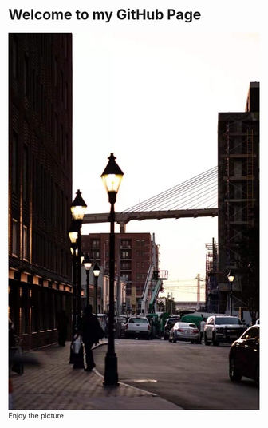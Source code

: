# Welcome to my GitHub Page
![Image of Cover](https://github.com/shw17/shw17.github.io/blob/main/IMG_2158.JPG)
 Enjoy the picture

<!-- You can use the [editor on GitHub](https://github.com/shw17/shw17.github.io/edit/main/index.md) to maintain and preview the content for your website in Markdown files.

Whenever you commit to this repository, GitHub Pages will run [Jekyll](https://jekyllrb.com/) to rebuild the pages in your site, from the content in your Markdown files. -->

<!-- ### Markdown -->

<!-- ## Header 2
### Header 3 -->

<!-- - Bulleted
- List

1. Numbered
2. List
 -->
<!-- **Bold** and _Italic_ and `Code` text -->

<!-- [Link](url) and ![Image](src) -->

<!-- 
### Jekyll Themes

Your Pages site will use the layout and styles from the Jekyll theme you have selected in your [repository settings](https://github.com/shw17/shw17.github.io/settings/pages). The name of this theme is saved in the Jekyll `_config.yml` configuration file.

### Support or Contact

Having trouble with Pages? Check out our [documentation](https://docs.github.com/categories/github-pages-basics/) or [contact support](https://support.github.com/contact) and we’ll help you sort it out. -->
